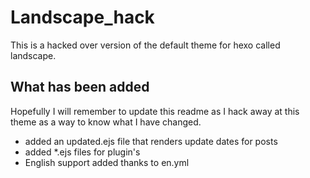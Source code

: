 # Landscape_hack

This is a hacked over version of the default theme for hexo called landscape.


## What has been added

Hopefully I will remember to update this readme as I hack away at this theme as a way to know what I have changed.

* added an updated.ejs file that renders update dates for posts
* added \*.ejs files for plugin's
* English support added thanks to en.yml


